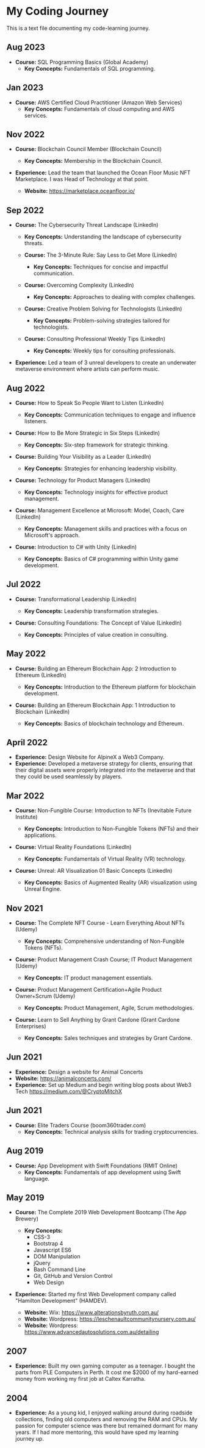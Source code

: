 # My Coding Journey
This is a text file documenting my code-learning journey.

## Aug 2023
- **Course:** SQL Programming Basics (Global Academy)
  - **Key Concepts:** Fundamentals of SQL programming.

## Jan 2023
- **Course:** AWS Certified Cloud Practitioner (Amazon Web Services)
  - **Key Concepts:** Fundamentals of cloud computing and AWS services.

## Nov 2022
- **Course:** Blockchain Council Member (Blockchain Council)
  - **Key Concepts:** Membership in the Blockchain Council.
 
- **Experience:** Lead the team that launched the Ocean Floor Music NFT Marketplace. I was Head of Technology at that point.
  - **Website:** https://marketplace.oceanfloor.io/

## Sep 2022
- **Course:** The Cybersecurity Threat Landscape (LinkedIn)
  - **Key Concepts:** Understanding the landscape of cybersecurity threats.

  - **Course:** The 3-Minute Rule: Say Less to Get More (LinkedIn)
    - **Key Concepts:** Techniques for concise and impactful communication.

  - **Course:** Overcoming Complexity (LinkedIn)
    - **Key Concepts:** Approaches to dealing with complex challenges.

  - **Course:** Creative Problem Solving for Technologists (LinkedIn)
    - **Key Concepts:** Problem-solving strategies tailored for technologists.

  - **Course:** Consulting Professional Weekly Tips (LinkedIn)
    - **Key Concepts:** Weekly tips for consulting professionals.
 
- **Experience:** Led a team of 3 unreal developers to create an underwater metaverse environment where artists can perform music.

## Aug 2022
  - **Course:** How to Speak So People Want to Listen (LinkedIn)
    - **Key Concepts:** Communication techniques to engage and influence listeners.

  - **Course:** How to Be More Strategic in Six Steps (LinkedIn)
    - **Key Concepts:** Six-step framework for strategic thinking.

  - **Course:** Building Your Visibility as a Leader (LinkedIn)
    - **Key Concepts:** Strategies for enhancing leadership visibility.

  - **Course:** Technology for Product Managers (LinkedIn)
    - **Key Concepts:** Technology insights for effective product management.

  - **Course:** Management Excellence at Microsoft: Model, Coach, Care (LinkedIn)
    - **Key Concepts:** Management skills and practices with a focus on Microsoft's approach.

  - **Course:** Introduction to C# with Unity (LinkedIn)
    - **Key Concepts:** Basics of C# programming within Unity game development.

## Jul 2022
  - **Course:** Transformational Leadership (LinkedIn)
    - **Key Concepts:** Leadership transformation strategies.

  - **Course:** Consulting Foundations: The Concept of Value (LinkedIn)
    - **Key Concepts:** Principles of value creation in consulting.

## May 2022
  - **Course:** Building an Ethereum Blockchain App: 2 Introduction to Ethereum (LinkedIn)
    - **Key Concepts:** Introduction to the Ethereum platform for blockchain development.

  - **Course:** Building an Ethereum Blockchain App: 1 Introduction to Blockchain (LinkedIn)
    - **Key Concepts:** Basics of blockchain technology and Ethereum.

## April 2022
  - **Experience:** Design Website for AlpineX a Web3 Company.
  - **Experience:** Developed a metaverse strategy for clients, ensuring that their digital assets were properly integrated into the metaverse and that they could be used seamlessly by players.

## Mar 2022
  - **Course:** Non-Fungible Course: Introduction to NFTs (Inevitable Future Institute)
    - **Key Concepts:** Introduction to Non-Fungible Tokens (NFTs) and their applications.

  - **Course:** Virtual Reality Foundations (LinkedIn)
    - **Key Concepts:** Fundamentals of Virtual Reality (VR) technology.

  - **Course:** Unreal: AR Visualization 01 Basic Concepts (LinkedIn)
    - **Key Concepts:** Basics of Augmented Reality (AR) visualization using Unreal Engine.

## Nov 2021
  - **Course:** The Complete NFT Course - Learn Everything About NFTs (Udemy)
    - **Key Concepts:** Comprehensive understanding of Non-Fungible Tokens (NFTs).

  - **Course:** Product Management Crash Course; IT Product Management (Udemy)
    - **Key Concepts:** IT product management essentials.

  - **Course:** Product Management Certification+Agile Product Owner+Scrum (Udemy)
    - **Key Concepts:** Product Management, Agile, Scrum methodologies.

  - **Course:** Learn to Sell Anything by Grant Cardone (Grant Cardone Enterprises)
    - **Key Concepts:** Sales techniques and strategies by Grant Cardone.
   
## Jun 2021
- **Experience:** Design a website for Animal Concerts
- **Website:** https://animalconcerts.com/
- **Experience:** Set up Medium and begin writing blog posts about Web3 Tech https://medium.com/@CryptoMitchX

## Jun 2021
  - **Course:** Elite Traders Course (boom360trader.com)
    - **Key Concepts:** Technical analysis skills for trading cryptocurrencies.

## Aug 2019
  - **Course:** App Development with Swift Foundations (RMIT Online)
    - **Key Concepts:** Fundamentals of app development using Swift language.
 
## May 2019
- **Course:** The Complete 2019 Web Development Bootcamp (The App Brewery)
  - **Key Concepts:**
    - CSS-3
    - Bootstrap 4
    - Javascript ES6
    - DOM Manipulation
    - jQuery
    - Bash Command Line
    - Git, GitHub and Version Control
    - Web Design
   
- **Experience:** Started my first Web Development company called "Hamilton Development" (HAMDEV).
    - **Website:** Wix: https://www.alterationsbyruth.com.au/
    - **Website:** Wordpress: https://leschenaultcommunitynursery.com.au/
    - **Website:** Wordpress: https://www.advancedautosolutions.com.au/detailing

## 2007 
  - **Experience:** Built my own gaming computer as a teenager. I bought the parts from PLE Computers in Perth. It cost me $2000 of my hard-earned money from working my first job at Caltex Karratha.


## 2004 
  - **Experience:** As a young kid, I enjoyed walking around during roadside collections, finding old computers and removing the RAM and CPUs. My passion for computer science was there but remained dormant for many years. If I had more mentoring, this would have sped my learning journey up.
